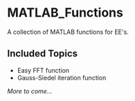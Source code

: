 # MATLAB_Functions
A collection of MATLAB functions for EE's.


## Included Topics
* Easy FFT function
* Gauss-Siedel iteration function

*More to come...*
